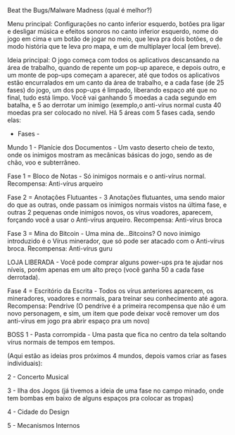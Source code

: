 Beat the Bugs/Malware Madness (qual é melhor?)

Menu principal: Configurações no canto inferior esquerdo, botões pra ligar e desligar música e efeitos sonoros no canto inferior esquerdo, nome do jogo em cima e um botão de jogar no meio, que leva pra dois botões, o de modo história que te leva pro mapa, e um de multiplayer local (em breve).


Ideia principal: O jogo começa com todos os aplicativos descansando na área de trabalho, quando de repente um pop-up aparece, e depois outro, e um monte de pop-ups começam a aparecer, até que todos os aplicativos estão encurralados em um canto da área de trabalho, e a cada fase (de 25 fases) do jogo, um dos pop-ups é limpado, liberando espaço até que no final, tudo está limpo. Você vai ganhando 5 moedas a cada segundo em batalha, e 5 ao derrotar um inimigo (exemplo,o anti-vírus normal custa 40 moedas pra ser colocado no nível. Há 5 áreas com 5 fases cada, sendo elas:

- Fases - 

Mundo 1 - Planície dos Documentos - Um vasto deserto cheio de texto, onde os inimigos mostram as mecânicas básicas do jogo, sendo as de chão, voo e subterrâneo.

Fase 1 = Bloco de Notas - Só inimigos normais e o anti-vírus normal. Recompensa: Anti-vírus arqueiro

Fase 2 = Anotações Flutuantes - 3 Anotações flutuantes, uma sendo maior do que as outras, onde passam os inimigos normais vistos na última fase, e outras 2 pequenas onde inimigos novos, os vírus voadores, aparecem, forçando você a usar o Anti-vírus arqueiro. Recompensa: Anti-vírus broca

Fase 3 = Mina do Bitcoin - Uma mina de...Bitcoins? O novo inimigo introduzido é o Vírus minerador, que só pode ser atacado com o Anti-vírus broca. Recompensa: Anti-vírus guru

LOJA LIBERADA - Você pode comprar alguns power-ups pra te ajudar nos níveis, porém apenas em um alto preço (você ganha 50 a cada fase derrotada).

Fase 4 = Escritório da Escrita - Todos os vírus anteriores aparecem, os mineradores, voadores e normais, para treinar seu conhecimento até agora. Recompensa: Pendrive (O pendrive é  a primeira recompensa que não é um novo personagem, e sim, um item que pode deixar você remover um dos anti-vírus em jogo pra abrir espaço pra um novo) 

BOSS 1 - Pasta corrompida - Uma pasta que fica no centro da tela soltando vírus normais de tempos em tempos.

(Aqui estão as ideias pros próximos 4 mundos, depois vamos criar as fases individuais):

2 - Concerto Musical

3 - Ilha dos Jogos (já tivemos a ideia de uma fase no campo minado, onde tem bombas em baixo de alguns espaços pra colocar as tropas)

4 - Cidade do Design

5 - Mecanismos Internos
